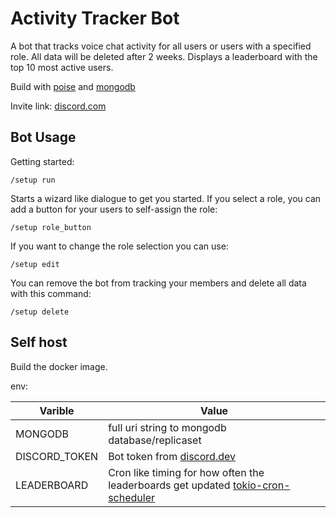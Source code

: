 # Activity Tracker Bot

A bot that tracks voice chat activity for all users or users with a specified role.
All data will be deleted after 2 weeks.
Displays a leaderboard with the top 10 most active users.

Build with [poise](https://github.com/serenity-rs/poise) and [mongodb](https://www.mongodb.com/)

Invite link: [discord.com](https://discord.com/oauth2/authorize?client_id=1282725155944140851)

## Bot Usage

Getting started:

<code>/setup run</code>

Starts a wizard like dialogue to get you started.
If you select a role, you can add a button for your users to self-assign the role:

<code>/setup role_button</code>

If you want to change the role selection you can use:

<code>/setup edit</code>

You can remove the bot from tracking your members and delete all data with this command:

<code>/setup delete</code>

## Self host

Build the docker image.

env:

| Varible | Value |
| -------------- | --------------- |
| MONGODB | full uri string to mongodb database/replicaset |
| DISCORD_TOKEN | Bot token from [discord.dev](https://discord.dev) |
| LEADERBOARD | Cron like timing for how often the leaderboards get updated [tokio-cron-scheduler](https://github.com/mvniekerk/tokio-cron-scheduler) |
